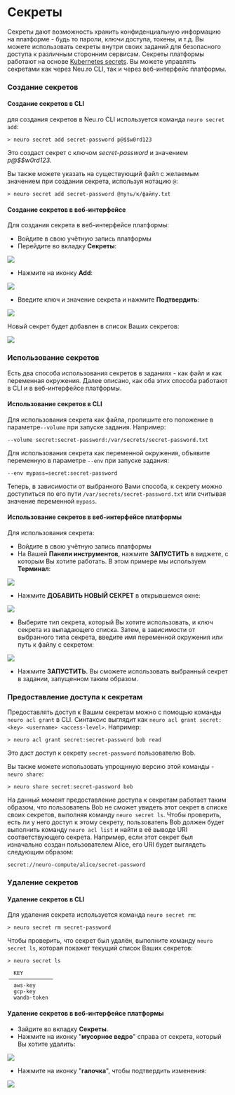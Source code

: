 # Секреты

Секреты дают возможность хранить конфиденциальную информацию на платформе - будь то пароли, ключи доступа, токены, и т.д. Вы можете использовать секреты внутри своих заданий для безопасного доступа к различным сторонним сервисам. Секреты платформы работают на основе [Kubernetes secrets](https://kubernetes.io/docs/concepts/configuration/secret/). Вы можете управлять секретами как через Neu.ro CLI, так и через веб-интерфейс платформы.

### Создание секретов

#### Создание секретов в CLI

для создания секретов в Neu.ro CLI используется команда `neuro secret add`:

```text
> neuro secret add secret-password p@$$w0rd123
```

Это создаст секрет с ключом _secret-password_ и значением _p@$$w0rd123_.

Вы также можете указать на существующий файл с желаемым значением при создании секрета, используя нотацию `@`:

```text
> neuro secret add secret-password @путь/к/файлу.txt
```

#### Создание секретов в веб-интерфейсе

Для создания секрета в веб-интерфейсе платформы:

* Войдите в свою учётную запись платформы
* Перейдите во вкладку **Секреты**:

![](../.gitbook/assets/image%20%2882%29.png)

* Нажмите на иконку **Add**:

![](../.gitbook/assets/image%20%2880%29.png)

* Введите ключ и значение секрета и нажмите **Подтвердить**:

![](../.gitbook/assets/image%20%2873%29.png)

Новый секрет будет добавлен в список Ваших секретов:

![](../.gitbook/assets/image%20%2869%29.png)

### Использование секретов

Есть два способа использования секретов в заданиях - как файл и как переменная окружения. Далее описано, как оба этих способа работают в CLI и в веб-интерфейсе платформы.

#### Использование секретов в CLI

Для использования секрета как файла, пропишите его положение в параметре`--volume` при запуске задания. Например:

```text
--volume secret:secret-password:/var/secrets/secret-password.txt
```

Для использования секрета как переменной окружения, объявите переменную в параметре `--env` при запуске задания:

```text
--env mypass=secret:secret-password
```

Теперь, в зависимости от выбранного Вами способа, к секрету можно доступиться по его пути `/var/secrets/secret-password.txt` или считывая значение переменной `mypass`.

#### Использование секретов в веб-интерфейсе платформы

Для использования секрета:

* Войдите в свою учётную запись платформы 
* На Вашей **Панели инструментов**, нажмите **ЗАПУСТИТЬ** в виджете, с которым Вы хотите работать. В этом примере мы используем **Терминал**:

![](../.gitbook/assets/image%20%2878%29.png)

* Нажмите **ДОБАВИТЬ НОВЫЙ СЕКРЕТ** в открывшемся окне:

![](../.gitbook/assets/image%20%2865%29.png)

* Выберите тип секрета, который Вы хотите использовать, и ключ секрета из выпадающего списка. Затем, в зависимости от выбранного типа секрета, введите имя переменной окружения или путь к файлу с секретом:

![](../.gitbook/assets/image%20%2876%29.png)

* Нажмите **ЗАПУСТИТЬ.** Вы сможете использовать выбранный секрет в задании, запущенном таким образом.

### Предоставление доступа к секретам

Предоставлять доступ к Вашим секретам можно с помощью команды  `neuro acl grant` в CLI. Синтаксис выглядит как `neuro acl grant secret:<key> <username> <access-level>`. Например:

```text
> neuro acl grant secret:secret-password bob read
```

Это даст доступ к секрету `secret-password` пользователю Bob.

Вы также можете использовать упрощнную версию этой команды - `neuro share`:

```text
> neuro share secret:secret-password bob
```

На данный момент предоставление доступа к секретам работает таким образом, что пользователь Bob не сможет увидеть этот секрет в списке своих секретов, выполняя команду `neuro secret ls`. Чтобы проверить, есть ли у него доступ к этому секрету, пользователь Bob должен будет выполнить команду `neuro acl list` и найти в её выводе URI соответствующего секрета. Например, если этот секрет был изначально создан пользователем Alice, его URI будет выглядеть следующим образом:

```text
secret://neuro-compute/alice/secret-password
```

### Удаление секретов

#### Удаление секретов в CLI

Для удаления секрета используется команда `neuro secret rm`:

```text
> neuro secret rm secret-password
```

Чтобы проверить, что секрет был удалён, выполните команду `neuro secret ls`, которая покажет текущий список Ваших секретов:

```text
> neuro secret ls

  KEY
╶─────────────╴
  aws-key
  gcp-key
  wandb-token
```

#### Удаление секретов в веб-интерфейсе платформы

* Зайдите во вкладку **Секреты**.
* Нажмите на иконку "**мусорное ведро**" справа от секрета, который Вы хотите удалить:

![](../.gitbook/assets/image%20%2864%29.png)

* Нажмите на иконку "**галочка**", чтобы подтвердить изменения:

![](../.gitbook/assets/image%20%2881%29.png)

